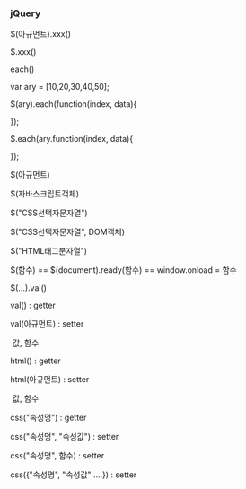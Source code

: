 ### jQuery

$(아규먼트).xxx()

$.xxx()



each()



var ary = [10,20,30,40,50];

$(ary).each(function(index, data){

});

$.each(ary.function(index, data){

});



$(아규먼트)



$(자바스크립트객체)

$("CSS선택자문자열")

$("CSS선택자문자열", DOM객체)

$("HTML태그문자열")

$(함수) == $(document).ready(함수) == window.onload = 함수



$(...).val()



val() : getter

val(아규먼트) : setter

​		값, 함수



html() : getter

html(아규먼트) : setter

​		  값, 함수



css("속성명") : getter

css("속성명", "속성값") : setter

css("속성명", 함수) : setter

css({"속성명", "속성값" ....}) : setter